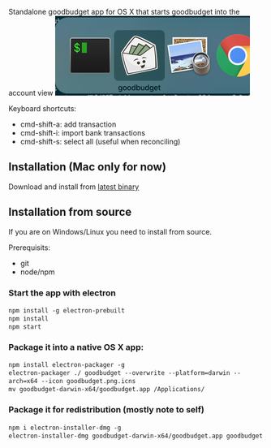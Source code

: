 Standalone goodbudget app for OS X that starts goodbudget into the account view ![Goodbudget in App Switcher](goodbudget.png)

Keyboard shortcuts:

- cmd-shift-a: add transaction
- cmd-shift-i: import bank transactions
- cmd-shift-s: select all (useful when reconciling)

## Installation (Mac only for now)

Download and install from [latest binary](https://github.com/philippkeller/goodbudget-electron/releases/latest)

## Installation from source

If you are on Windows/Linux you need to install from source. 

Prerequisits:

- git
- node/npm

### Start the app with electron

```
npm install -g electron-prebuilt
npm install
npm start
```

### Package it into a native OS X app:

```
npm install electron-packager -g
electron-packager ./ goodbudget --overwrite --platform=darwin --arch=x64 --icon goodbudget.png.icns
mv goodbudget-darwin-x64/goodbudget.app /Applications/
```

### Package it for redistribution (mostly note to self)

```
npm i electron-installer-dmg -g
electron-installer-dmg goodbudget-darwin-x64/goodbudget.app goodbudget
```
